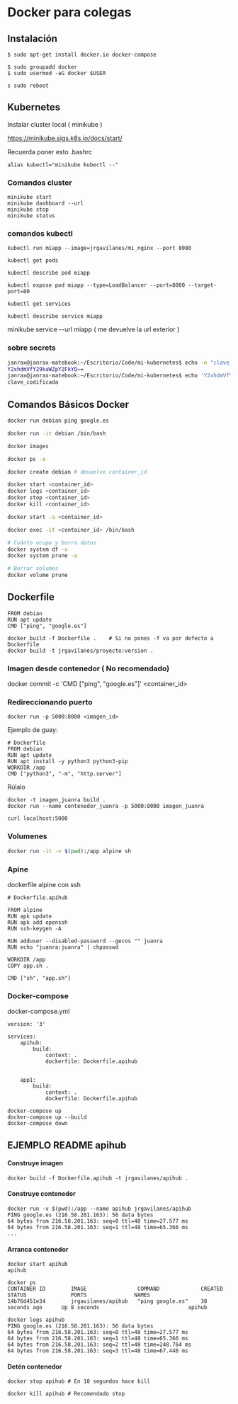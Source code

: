 # Docker para colegas

## Instalación

```
$ sudo apt-get install docker.io docker-compose

$ sudo groupadd docker
$ sudo usermod -aG docker $USER

s sudo reboot
```

## Kubernetes

Instalar cluster local ( minikube )

https://minikube.sigs.k8s.io/docs/start/


Recuerda poner esto .bashrc

    alias kubectl="minikube kubectl --"



### Comandos cluster
   
    minikube start
    minikube dashboard --url
    minikube stop
    minikube status

### comandos kubectl

    kubectl run miapp --image=jrgavilanes/mi_nginx --port 8080

    kubectl get pods

    kubectl describe pod miapp

    kubectl expose pod miapp --type=LoadBalancer --port=8080 --target-port=80

    kubectl get services

    kubectl describe service miapp


minikube service --url miapp ( me devuelve la url exterior )


### sobre secrets

```bash
janrax@janrax-matebook:~/Escritorio/Code/mi-kubernetes$ echo -n "clave_codificada" | base64
Y2xhdmVfY29kaWZpY2FkYQ==
janrax@janrax-matebook:~/Escritorio/Code/mi-kubernetes$ echo 'Y2xhdmVfY29kaWZpY2FkYQ==' | base64 --decode
clave_codificada
```




## Comandos Básicos Docker
```bash
docker run debian ping google.es

docker run -it debian /bin/bash

docker images

docker ps -a

docker create debian # devuelve container_id

docker start <container_id>
docker logs <container_id>
docker stop <container_id>
docker kill <container_id>

docker start -a <container_id>

docker exec -it <container_id> /bin/bash

# Cuánto ocupa y borra datos
docker system df -v
docker system prune -a

# Borrar volumes
docker volume prune

```

## Dockerfile
```
FROM debian
RUN apt update
CMD ["ping", "google.es"]
```

```
docker build -f Dockerfile .    # Si no pones -f va por defecto a Dockerfile
docker build -t jrgavilanes/proyecto:version .
```

### Imagen desde contenedor ( No recomendado)

docker commit -c 'CMD ["ping", "google.es"]' <container_id>


### Redireccionando puerto
```
docker run -p 5000:8080 <imagen_id>
```

Ejemplo de guay:
```
# Dockerfile
FROM debian
RUN apt update
RUN apt install -y python3 python3-pip
WORKDIR /app
CMD ["python3", "-m", "http.server"]
```

Rúlalo
```
docker -t imagen_juanra build .
docker run --name contenedor_juanra -p 5000:8000 imagen_juanra

curl localhost:5000
```

### Volumenes

```bash
docker run -it -v $(pwd):/app alpine sh
```

### Apine

dockerfile alpine con ssh
```
# Dockerfile.apihub

FROM alpine
RUN apk update 
RUN apk add openssh
RUN ssh-keygen -A

RUN adduser --disabled-password --gecos "" juanra
RUN echo "juanra:juanra" | chpasswd

WORKDIR /app
COPY app.sh .

CMD ["sh", "app.sh"]
```

### Docker-compose

docker-compose.yml
```
version: '3'

services: 
    apihub:
        build: 
            context: .
            dockerfile: Dockerfile.apihub
        
    
    app1:
        build: 
            context: .
            dockerfile: Dockerfile.apihub        
```

```
docker-compose up
docker-compose up --build
docker-compose down
```


## EJEMPLO README apihub


#### Construye imagen
```
docker build -f Dockerfile.apihub -t jrgavilanes/apihub .
```

#### Construye contenedor
```
docker run -v $(pwd):/app --name apihub jrgavilanes/apihub
PING google.es (216.58.201.163): 56 data bytes
64 bytes from 216.58.201.163: seq=0 ttl=48 time=27.577 ms
64 bytes from 216.58.201.163: seq=1 ttl=48 time=65.366 ms
...
```

#### Arranca contenedor
```
docker start apihub
apihub

docker ps
CONTAINER ID        IMAGE                COMMAND             CREATED             STATUS              PORTS               NAMES
14b76d451e34        jrgavilanes/apihub   "ping google.es"    38 seconds ago      Up 8 seconds                            apihub

docker logs apihub 
PING google.es (216.58.201.163): 56 data bytes
64 bytes from 216.58.201.163: seq=0 ttl=48 time=27.577 ms
64 bytes from 216.58.201.163: seq=1 ttl=48 time=65.366 ms
64 bytes from 216.58.201.163: seq=2 ttl=48 time=248.764 ms
64 bytes from 216.58.201.163: seq=3 ttl=48 time=67.446 ms
```

#### Detén contenedor
```
docker stop apihub # En 10 segundos hace kill

docker kill apihub # Recomendado stop
```

